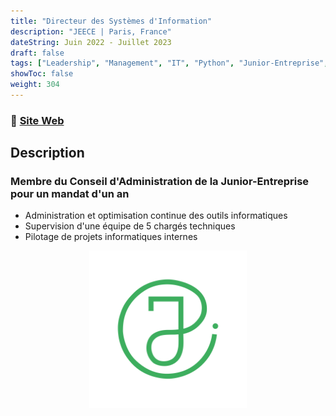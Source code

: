 ```yaml
---
title: "Directeur des Systèmes d'Information"
description: "JEECE | Paris, France"
dateString: Juin 2022 - Juillet 2023
draft: false
tags: ["Leadership", "Management", "IT", "Python", "Junior-Entreprise", "Python", "Google Script"]
showToc: false
weight: 304
---
```

### 🔗 <a href="https://jeece.fr" target="_blank">**Site Web**</a>

## Description

### Membre du Conseil d'Administration de la Junior-Entreprise pour un mandat d'un an

- Administration et optimisation continue des outils informatiques
- Supervision d'une équipe de 5 chargés techniques
- Pilotage de projets informatiques internes

<div style="text-align: center;">
    <img src="/experience/jeece/jeece.png" alt="Logo Jeece" style="width: 50%; display: block; margin: 0 auto;">
</div>
